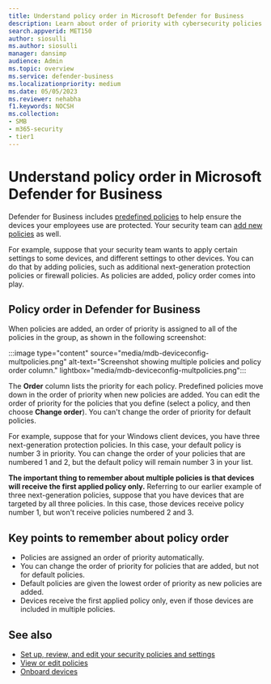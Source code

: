 ```yaml
---
title: Understand policy order in Microsoft Defender for Business
description: Learn about order of priority with cybersecurity policies to protect your company devices with Defender for Business.
search.appverid: MET150
author: siosulli
ms.author: siosulli
manager: dansimp 
audience: Admin
ms.topic: overview
ms.service: defender-business
ms.localizationpriority: medium
ms.date: 05/05/2023
ms.reviewer: nehabha
f1.keywords: NOCSH 
ms.collection: 
- SMB
- m365-security
- tier1
---
```


# Understand policy order in Microsoft Defender for Business

Defender for Business includes [predefined policies](mdb-view-edit-create-policies.md#default-policies-in-defender-for-business) to help ensure the devices your employees use are protected. Your security team can [add new policies](mdb-view-edit-create-policies.md#create-a-new-policy) as well. 

For example, suppose that your security team wants to apply certain settings to some devices, and different settings to other devices. You can do that by adding policies, such as additional next-generation protection policies or firewall policies. As policies are added, policy order comes into play.

## Policy order in Defender for Business

When policies are added, an order of priority is assigned to all of the policies in the group, as shown in the following screenshot:  

:::image type="content" source="media/mdb-deviceconfig-multpolicies.png" alt-text="Screenshot showing multiple policies and policy order column." lightbox="media/mdb-deviceconfig-multpolicies.png":::

The **Order** column lists the priority for each policy. Predefined policies move down in the order of priority when new policies are added. You can edit the order of priority for the policies that you define (select a policy, and then choose **Change order**). You can't change the order of priority for default policies. 

For example, suppose that for your Windows client devices, you have three next-generation protection policies. In this case, your default policy is number 3 in priority. You can change the order of your policies that are numbered 1 and 2, but the default policy will remain number 3 in your list. 

**The important thing to remember about multiple policies is that devices will receive the first applied policy only.** Referring to our earlier example of three next-generation policies, suppose that you have devices that are targeted by all three policies. In this case, those devices receive policy number 1, but won't receive policies numbered 2 and 3. 

## Key points to remember about policy order

- Policies are assigned an order of priority automatically.
- You can change the order of priority for policies that are added, but not for default policies.
- Default policies are given the lowest order of priority as new policies are added.
- Devices receive the first applied policy only, even if those devices are included in multiple policies.

## See also

- [Set up, review, and edit your security policies and settings](mdb-configure-security-settings.md)
- [View or edit policies](mdb-view-edit-create-policies.md)
- [Onboard devices](mdb-onboard-devices.md)
